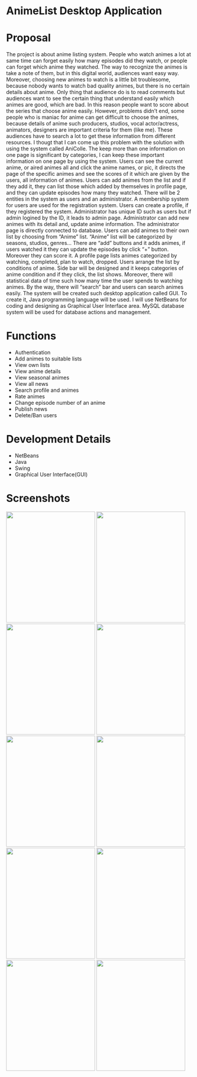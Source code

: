 # AnimeList Desktop Application
# Proposal
The project is about anime listing system. People who watch animes a lot at same time can forget easily how many episodes did they watch, or people can forget which anime they watched. The way to recognize the animes is take a note of them, but in this digital world, audiences want easy way. Moreover, choosing new animes to watch is a little bit troublesome, because nobody wants to watch bad quality animes, but there is no certain details about anime. Only thing that audience do is to read comments but audiences want to see the certain thing that understand easily which animes are good, which are bad. In this reason people want to score about the series that choose anime easily. However, problems didn’t end, some people who is maniac for anime can get difficult to choose the animes, because details of anime such producers, studios, vocal actor/actress, animators, designers are important criteria for them (like me). These audiences have to search a lot to get these information from different resources. 
I thougt that I can come up this problem with the solution with using the system called AniColle. The keep more than one information on one page is significant by categories, I can keep these important information on one page by using the system. Users can see the current anime, or aired animes all and click the anime names, or pic, it directs the page of the specific animes and see the scores of it which are given by the users, all information of animes. Users can add animes from the list and if they add it, they can list those which added by themselves in profile page, and they can update episodes how many they watched.
There will be 2 entities in the system as users and an administrator. A membership system for users are used for the registration system. Users can create a profile, if they registered the system. Administrator has unique ID such as users but if admin logined by the ID, it leads to  admin page. Administrator can add new animes with its detail and, update anime information. The administrator page is directly connected to database. Users can add animes to their own list by choosing from “Anime” list. “Anime” list will be categorized by seasons, studios, genres… There are “add” buttons and it adds animes, if users watched it they can update the episodes by click “+” button. Moreover they can score it. A profile page lists animes categorized by watching, completed, plan to watch, dropped. Users arrange the list by conditions of anime. Side bar will be designed and it keeps categories of anime condition and if they click, the list shows. Moreover, there will statistical data of time such how many time the user spends to watching animes. By the way, there will “search” bar and users can search animes easily.
The system will be created such desktop application called GUI. To create it, Java programming language will be used. I will use NetBeans for coding and designing as Graphical User Interface area. MySQL database system will be used for database actions and management.
# Functions
- Authentication
- Add animes to suitable lists
- View own lists
- View anime details
- View seasonal animes
- View all news
- Search profile and animes
- Rate animes
- Change episode number of an anime
- Publish news
- Delete/Ban users
# Development Details
- NetBeans
- Java
- Swing
- Graphical User Interface(GUI)
# Screenshots
<div>
<img src="https://user-images.githubusercontent.com/60930674/91192763-fc779b00-e6fe-11ea-9394-dc973a5dfbaa.png" width="240" height="300">
<img src="https://user-images.githubusercontent.com/60930674/91192778-026d7c00-e6ff-11ea-92f3-cdae64a46565.png" width="240" height="300">
<img src="https://user-images.githubusercontent.com/60930674/91192789-07323000-e6ff-11ea-8337-ec952c325bbf.png" width="240" height="300">
<img src="https://user-images.githubusercontent.com/60930674/91192809-10230180-e6ff-11ea-8996-54e8aa5bb51f.png" width="240" height="300">
<img src="https://user-images.githubusercontent.com/60930674/91192867-1e711d80-e6ff-11ea-9c27-8baed7e41566.png" width="240" height="300">
<img src="https://user-images.githubusercontent.com/60930674/91192898-28931c00-e6ff-11ea-8b4a-389cc7ba1a7f.png" width="240" height="300">
<img src="https://user-images.githubusercontent.com/60930674/91192909-2cbf3980-e6ff-11ea-8865-9fc8ac805d33.png" width="240" height="300">
<img src="https://user-images.githubusercontent.com/60930674/91192922-3052c080-e6ff-11ea-9563-66f1bc968cd8.png" width="240" height="300">
<img src="https://user-images.githubusercontent.com/60930674/91192939-3648a180-e6ff-11ea-9f01-9a6a6de8b502.png" width="240" height="300">
<img src="https://user-images.githubusercontent.com/60930674/91192950-3c3e8280-e6ff-11ea-8bda-1109cee9ec9b.png" width="240" height="300">
</div>

